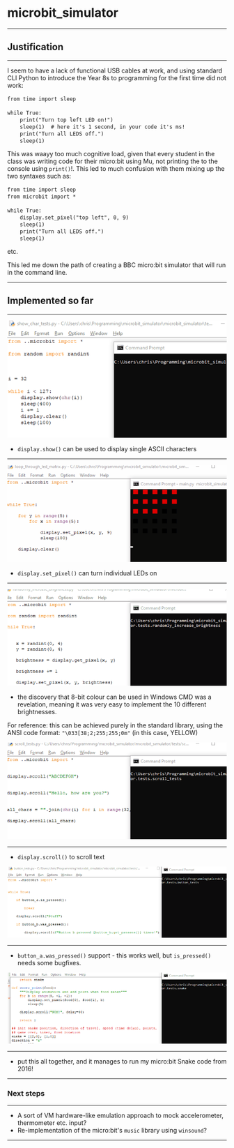 # microbit_simulator

---

## Justification

---

I seem to have a lack of functional USB cables at work, and using standard CLI Python to introduce the Year 8s to programming for the first time did not work:

	from time import sleep

	while True:
		print("Turn top left LED on!")
		sleep(1)  # here it's 1 second, in your code it's ms!
		print("Turn all LEDS off.")
		sleep(1)

This was waayy too much cognitive load, given that every student in the class was writing code for their micro:bit using Mu, not printing the to the console using `print()`!. This led to much confusion with them mixing up the two syntaxes such as:
	
	from time import sleep
	from microbit import *

	while True:
		display.set_pixel("top left", 0, 9)
		sleep(1)
		print("Turn all LEDS off.")
		sleep(1)

etc.

This led me down the path of creating a BBC micro:bit simulator that will run in the command line.

---

## Implemented so far

---

![display.show.gif](readme_demos/display.show.gif)

- `display.show()` can be used to display single ASCII characters

---

![display.set_pixel.gif](readme_demos/display.set_pixel.gif)

- `display.set_pixel()` can turn individual LEDs on

---

![random_brightness.gif](readme_demos/random_brightness.gif)

- the discovery that 8-bit colour can be used in Windows CMD was a revelation, meaning it was very easy to implement the 10 different brightnesses.

For reference: this can be achieved purely in the standard library, using the ANSI code format: `"\033[38;2;255;255;0m"` (in this case, YELLOW)

![display.scroll.gif](readme_demos/display.scroll.gif)

---

- `display.scroll()` to scroll text

![button_tests.gif](readme_demos/button_tests.gif)

---

- `button_a.was_pressed()` support - this works well, but `is_pressed()` needs some bugfixes.

![snake.gif](readme_demos/snake.gif)

---

- put this all together, and it manages to run my micro:bit Snake code from 2016!

---

### Next steps

---

- A sort of VM hardware-like emulation approach to mock accelerometer, thermometer etc. input?
- Re-implementation of the micro:bit's `music` library using `winsound`?

---
